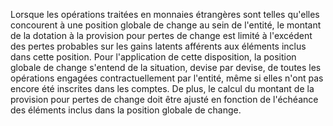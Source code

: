Lorsque les opérations traitées en monnaies étrangères sont telles qu'elles concourent à une position globale de
change au sein de l'entité, le montant de la dotation à la provision pour pertes de change est limité à l'excédent des
pertes probables sur les gains latents afférents aux éléments inclus dans cette position.
Pour l'application de cette disposition, la position globale de change s'entend de la situation, devise par devise, de
toutes les opérations engagées contractuellement par l'entité, même si elles n'ont pas encore été inscrites dans les
comptes. De plus, le calcul du montant de la provision pour pertes de change doit être ajusté en fonction de
l'échéance des éléments inclus dans la position globale de change.